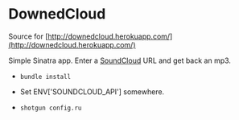 DownedCloud
====

Source for [http://downedcloud.herokuapp.com/](http://downedcloud.herokuapp.com/)

Simple Sinatra app. Enter a [SoundCloud](http://soundcloud.com) URL and get back an mp3.

- `bundle install` 

- Set ENV['SOUNDCLOUD_API'] somewhere. 

- `shotgun config.ru`